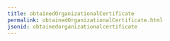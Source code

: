 ```yaml
---
title: obtainedOrganizationalCertificate
permalink: obtainedOrganizationalCertificate.html
jsonid: obtainedorganizationalcertificate
---
```

